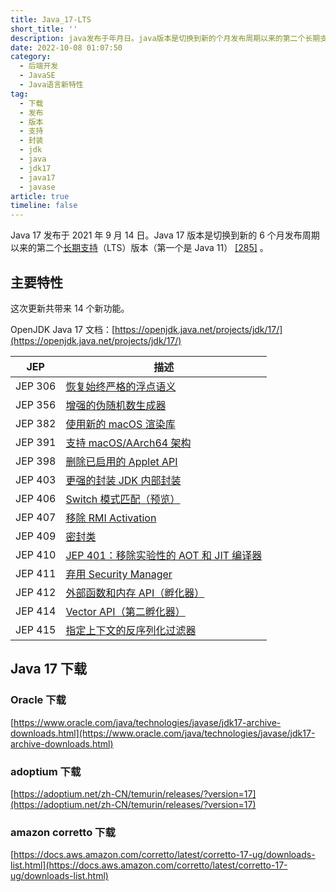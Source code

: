 ```yaml
---
title: Java_17-LTS
short_title: ''
description: java发布于年月日。java版本是切换到新的个月发布周期以来的第二个长期支持（lts）版本（第一个是java）[]。主要特性这次更新共带来个新功能。openjdkjava文档_https_openjdkjavanetprojectsjdkjep描述jep恢复始终严格的浮点语义jep增强的伪随机数生成器jep使用新的macos渲染库jep支持macosaarch架构jep删除已启用的appletapijep更强的封装jdk内部封装jepswitch模式匹配（预览）jep移除rmiactivationjep
date: 2022-10-08 01:07:50
category:
  - 后端开发
  - JavaSE
  - Java语言新特性
tag:
  - 下载
  - 发布
  - 版本
  - 支持
  - 封装
  - jdk
  - java
  - jdk17
  - java17
  - javase
article: true
timeline: false
---
```

Java 17 发布于 2021 年 9 月 14 日。Java 17 版本是切换到新的 6 个月发布周期以来的第二个[长期支持](https://zh.wikipedia.org/wiki/%E9%95%BF%E6%9C%9F%E6%94%AF%E6%8C%81 "长期支持")（LTS）版本（第一个是 Java 11） [[285]](https://zh.wikipedia.org/zh-cn/Java%E7%89%88%E6%9C%AC%E6%AD%B7%E5%8F%B2#cite_note-285) 。

## 主要特性

这次更新共带来 14 个新功能。

OpenJDK Java 17 文档：[https://openjdk.java.net/projects/jdk/17/](https://openjdk.java.net/projects/jdk/17/)

|JEP|描述|
| ---------| ------|
|JEP 306|[恢复始终严格的浮点语义](https://openjdk.java.net/jeps/306)|
|JEP 356|[增强的伪随机数生成器](https://openjdk.java.net/jeps/356)|
|JEP 382|[使用新的 macOS 渲染库](https://openjdk.java.net/jeps/382)|
|JEP 391|[支持 macOS/AArch64 架构](https://openjdk.java.net/jeps/391)|
|JEP 398|[删除已启用的 Applet API](https://openjdk.java.net/jeps/398)|
|JEP 403|[更强的封装 JDK 内部封装](https://openjdk.java.net/jeps/403)|
|JEP 406|[Switch 模式匹配（预览）](https://openjdk.java.net/jeps/406)|
|JEP 407|[移除 RMI Activation](https://openjdk.java.net/jeps/407)|
|JEP 409|[密封类](https://openjdk.java.net/jeps/409)|
|JEP 410|[JEP 401：移除实验性的 AOT 和 JIT 编译器](https://openjdk.java.net/jeps/410)|
|JEP 411|[弃用 Security Manager](https://openjdk.java.net/jeps/411)|
|JEP 412|[外部函数和内存 API（孵化器）](https://openjdk.java.net/jeps/412)|
|JEP 414|[Vector API（第二孵化器）](https://openjdk.java.net/jeps/414)|
|JEP 415|[指定上下文的反序列化过滤器](https://openjdk.java.net/jeps/415)|

## Java 17 下载

### Oracle 下载

[https://www.oracle.com/java/technologies/javase/jdk17-archive-downloads.html](https://www.oracle.com/java/technologies/javase/jdk17-archive-downloads.html)

### adoptium 下载

[https://adoptium.net/zh-CN/temurin/releases/?version=17](https://adoptium.net/zh-CN/temurin/releases/?version=17)

### amazon corretto 下载

[https://docs.aws.amazon.com/corretto/latest/corretto-17-ug/downloads-list.html](https://docs.aws.amazon.com/corretto/latest/corretto-17-ug/downloads-list.html)

‍